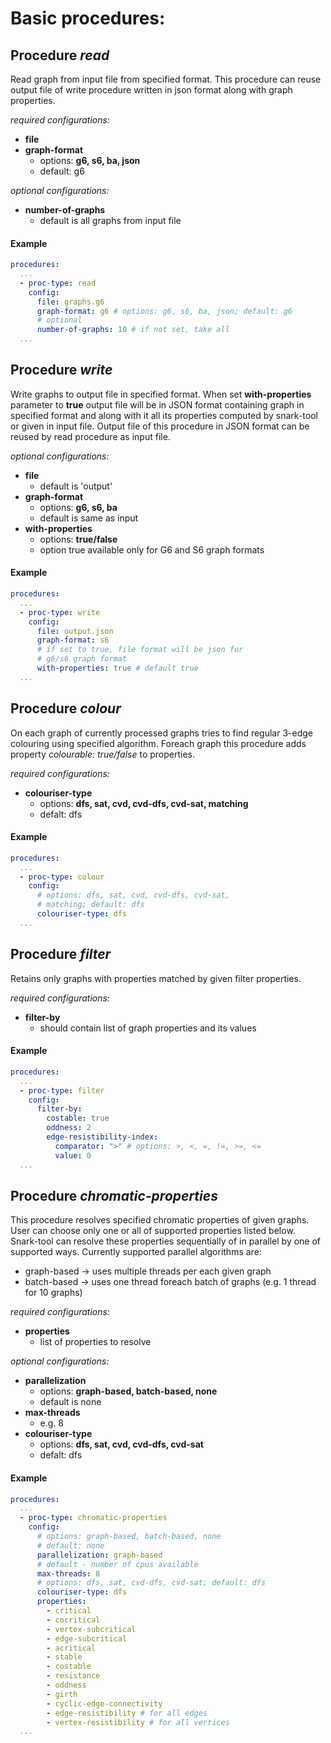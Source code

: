# Basic procedures:

## Procedure _*read*_
Read graph from input file from specified format. This procedure can reuse output file of write procedure written in json format along with graph properties.  

_*required configurations:*_
- **file**
- **graph-format**  
  - options: **g6, s6, ba, json**
  - default: g6

_*optional configurations:*_
- **number-of-graphs**  
  - default is all graphs from input file

#### Example
```yaml
procedures:
  ...
  - proc-type: read
    config:
      file: graphs.g6
      graph-format: g6 # options: g6, s6, ba, json; default: g6
      # optional
      number-of-graphs: 10 # if not set, take all
  ...
```

## Procedure _*write*_
Write graphs to output file in specified format. When set **with-properties** parameter to **true** output file will be in JSON format containing graph in specified format and along with it all its properties computed by snark-tool or given in input file. Output file of this procedure in JSON format can be reused by read procedure as input file. 

_*optional configurations:*_
- **file**   
  - default is 'output'
- **graph-format**   
  - options: **g6, s6, ba** 
  - default is same as input
- **with-properties**
  - options: **true/false**
  - option true available only for G6 and S6 graph formats

#### Example
```yaml
procedures:
  ...
  - proc-type: write
    config:
      file: output.json
      graph-format: s6
      # if set to true, file format will be json for
      # g6/s6 graph format
      with-properties: true # default true
  ...
```

## Procedure _*colour*_ 
On each graph of currently processed graphs tries to find regular 3-edge colouring using specified algorithm. Foreach graph this procedure adds property _*colourable: true/false*_ to properties.

_*required configurations:*_
- **colouriser-type**  
  - options: **dfs, sat, cvd, cvd-dfs, cvd-sat, matching**
  - defalt: dfs

#### Example
```yaml
procedures:
  ...
  - proc-type: colour
    config:
      # options: dfs, sat, cvd, cvd-dfs, cvd-sat,
      # matching; default: dfs
      colouriser-type: dfs
  ...
```

## Procedure _*filter*_ 
Retains only graphs with properties matched by given filter properties.

_*required configurations:*_
- **filter-by**
  - should contain list of graph properties and its values  

#### Example
```yaml
procedures:
  ...
  - proc-type: filter
    config:
      filter-by:
        costable: true
        oddness: 2
        edge-resistibility-index:
          comparator: ">" # options: >, <, =, !=, >=, <=
          value: 0
  ...
```

## Procedure _*chromatic-properties*_ 
This procedure resolves specified chromatic properties of given graphs. User can choose only one or all of supported properties listed below.   
Snark-tool can resolve these properties sequentially of in parallel by one of supported ways. Currently supported parallel algorithms are: 
- graph-based -> uses multiple threads per each given graph 
- batch-based -> uses one thread foreach batch of graphs (e.g. 1 thread for 10 graphs)

_*required configurations:*_
- **properties**
  - list of properties to resolve

_*optional configurations:*_
- **parallelization**
  - options: **graph-based, batch-based, none**
  - default is none
- **max-threads**
  - e.g. 8
- **colouriser-type**
  - options: **dfs, sat, cvd, cvd-dfs, cvd-sat**
  - defalt: dfs


#### Example
```yaml
procedures:
  ...
  - proc-type: chromatic-properties
    config:
      # options: graph-based, batch-based, none
      # default: none
      parallelization: graph-based
      # default - number of cpus available
      max-threads: 8
      # options: dfs, sat, cvd-dfs, cvd-sat; default: dfs
      colouriser-type: dfs
      properties:
        - critical
        - cocritical
        - vertex-subcritical
        - edge-subcritical
        - acritical
        - stable
        - costable
        - resistance
        - oddness
        - girth
        - cyclic-edge-connectivity
        - edge-resistibility # for all edges
        - vertex-resistibility # for all vertices
  ...
```